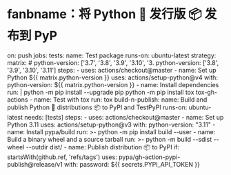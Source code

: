 # fanbname：将 Python 🐍 发行版 📦 发布到 PyP

on: push
jobs:
  tests:
    name: Test package
    runs-on: ubuntu-latest
    strategy:
      matrix:
        # python-version: ['3.7', '3.8', '3.9', '3.10', '3.
        python-version: ['3.8', '3.9', '3.10', '3.11']
    steps:
    - uses: actions/checkout@master
    - name: Set up Python ${{ matrix.python-version }}
      uses: actions/setup-python@v4
      with:
        python-version: ${{ matrix.python-version }}
    - name: Install dependencies
      run: |
        python -m pip install --upgrade pip
        python -m pip install tox tox-gh-actions
    - name: Test with tox
      run: tox
  build-n-publish:
    name: Build and publish Python 🐍 distributions 📦 to PyPI and TestPyPI
    runs-on: ubuntu-latest
    needs: [tests]
    steps:
    - uses: actions/checkout@master
    - name: Set up Python 3.11
      uses: actions/setup-python@v3
      with:
        python-version: "3.11"
    - name: Install pypa/build
      run: >-
        python -m
        pip install
        build
        --user
    - name: Build a binary wheel and a source tarball
      run: >-
        python -m
        build
        --sdist
        --wheel
        --outdir dist/
    - name: Publish distribution 📦 to PyPI
      if: startsWith(github.ref, 'refs/tags')
      uses: pypa/gh-action-pypi-publish@release/v1
      with:
        password: ${{ secrets.PYPI_API_TOKEN }}
